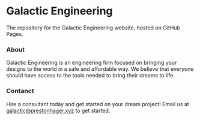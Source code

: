 # Galactic Engineering

The repository for the Galactic Engineering website, hosted on GitHub Pages.

### About

Galactic Engineering is an engineering firm focused on bringing your designs to the world in a safe and affordable way.
We believe that everyone should have access to the tools needed to bring their dreams to life.

### Contanct

Hire a consultant today and get started on your dream project!
Email us at galactic@prestonhager.xyz to get started.
